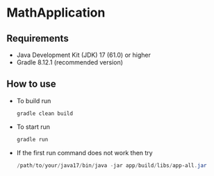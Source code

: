 # MathApplication

## Requirements
 - Java Development Kit (JDK) 17 (61.0) or higher
 - Gradle 8.12.1 (recommended version)

## How to use
 - To build run
   ```ruby
   gradle clean build
   ```
- To start run
  ```ruby
  gradle run
  ```
- If the first run command does not work then try
  ```powershell
  /path/to/your/java17/bin/java -jar app/build/libs/app-all.jar
  ```
